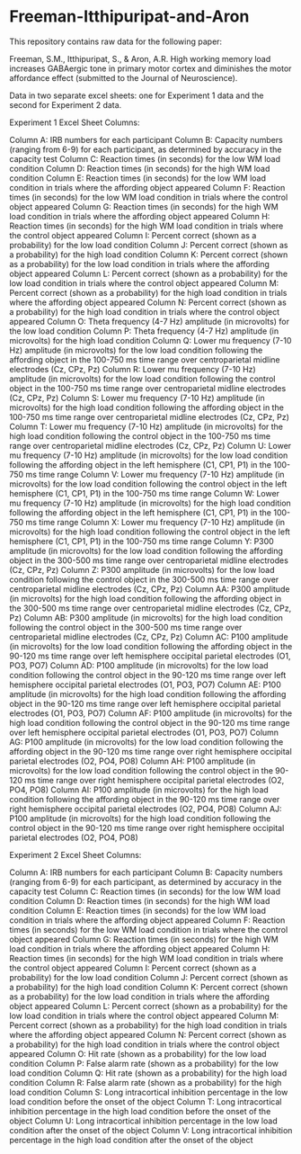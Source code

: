 # Freeman-Itthipuripat-and-Aron

This repository contains raw data for the following paper:

Freeman, S.M., Itthipuripat, S., & Aron, A.R. High working memory load increases GABAergic tone in primary motor cortex and diminishes the motor affordance effect (submitted to the Journal of Neuroscience).

Data in two separate excel sheets: one for Experiment 1 data and the second for Experiment 2 data.

Experiment 1 Excel Sheet Columns:

Column A: IRB numbers for each participant
Column B: Capacity numbers (ranging from 6-9) for each participant, as determined by accuracy in the capacity test
Column C: Reaction times (in seconds) for the low WM load condition 
Column D: Reaction times (in seconds) for the high WM load condition
Column E: Reaction times (in seconds) for the low WM load condition in trials where the affording object appeared
Column F: Reaction times (in seconds) for the low WM load condition in trials where the control object appeared
Column G: Reaction times (in seconds) for the high WM load condition in trials where the affording object appeared
Column H: Reaction times (in seconds) for the high WM load condition in trials where the control object appeared
Column I: Percent correct (shown as a probability) for the low load condition
Column J: Percent correct (shown as a probability) for the high load condition
Column K: Percent correct (shown as a probability) for the low load condition in trials where the affording object appeared
Column L: Percent correct (shown as a probability) for the low load condition in trials where the control object appeared
Column M: Percent correct (shown as a probability) for the high load condition in trials where the affording object appeared
Column N: Percent correct (shown as a probability) for the high load condition in trials where the control object appeared
Column O: Theta frequency (4-7 Hz) amplitude (in microvolts) for the low load condition
Column P: Theta frequency (4-7 Hz) amplitude (in microvolts) for the high load condition
Column Q: Lower mu frequency (7-10 Hz) amplitude (in microvolts) for the low load condition following the affording object in the 100-750 ms time range over centroparietal midline electrodes (Cz, CPz, Pz) 
Column R: Lower mu frequency (7-10 Hz) amplitude (in microvolts) for the low load condition following the control object in the 100-750 ms time range over centroparietal midline electrodes (Cz, CPz, Pz) 
Column S: Lower mu frequency (7-10 Hz) amplitude (in microvolts) for the high load condition following the affording object in the 100-750 ms time range over centroparietal midline electrodes (Cz, CPz, Pz) 
Column T: Lower mu frequency (7-10 Hz) amplitude (in microvolts) for the high load condition following the control object in the 100-750 ms time range over centroparietal midline electrodes (Cz, CPz, Pz) 
Column U: Lower mu frequency (7-10 Hz) amplitude (in microvolts) for the low load condition following the affording object in the left hemisphere (C1, CP1, P1) in the 100-750 ms time range 
Column V: Lower mu frequency (7-10 Hz) amplitude (in microvolts) for the low load condition following the control object in the left hemisphere (C1, CP1, P1) in the 100-750 ms time range 
Column W: Lower mu frequency (7-10 Hz) amplitude (in microvolts) for the high load condition following the affording object in the left hemisphere (C1, CP1, P1) in the 100-750 ms time range 
Column X: Lower mu frequency (7-10 Hz) amplitude (in microvolts) for the high load condition following the control object in the left hemisphere (C1, CP1, P1) in the 100-750 ms time range 
Column Y: P300 amplitude (in microvolts) for the low load condition following the affording object in the 300-500 ms time range over centroparietal midline electrodes (Cz, CPz, Pz) 
Column Z: P300 amplitude (in microvolts) for the low load condition following the control object in the 300-500 ms time range over centroparietal midline electrodes (Cz, CPz, Pz) 
Column AA: P300 amplitude (in microvolts) for the high load condition following the affording object in the 300-500 ms time range over centroparietal midline electrodes (Cz, CPz, Pz) 
Column AB: P300 amplitude (in microvolts) for the high load condition following the control object in the 300-500 ms time range over centroparietal midline electrodes (Cz, CPz, Pz) 
Column AC: P100 amplitude (in microvolts) for the low load condition following the affording object in the 90-120 ms time range over left hemisphere occipital parietal electrodes (O1, PO3, PO7)
Column AD: P100 amplitude (in microvolts) for the low load condition following the control object in the 90-120 ms time range over left hemisphere occipital parietal electrodes (O1, PO3, PO7)
Column AE: P100 amplitude (in microvolts) for the high load condition following the affording object in the 90-120 ms time range over left hemisphere occipital parietal electrodes (O1, PO3, PO7)
Column AF: P100 amplitude (in microvolts) for the high load condition following the control object in the 90-120 ms time range over left hemisphere occipital parietal electrodes (O1, PO3, PO7)
Column AG: P100 amplitude (in microvolts) for the low load condition following the affording object in the 90-120 ms time range over right hemisphere occipital parietal electrodes (O2, PO4, PO8)
Column AH: P100 amplitude (in microvolts) for the low load condition following the control object in the 90-120 ms time range over right hemisphere occipital parietal electrodes (O2, PO4, PO8)
Column AI: P100 amplitude (in microvolts) for the high load condition following the affording object in the 90-120 ms time range over right hemisphere occipital parietal electrodes (O2, PO4, PO8)
Column AJ: P100 amplitude (in microvolts) for the high load condition following the control object in the 90-120 ms time range over right hemisphere occipital parietal electrodes (O2, PO4, PO8)

Experiment 2 Excel Sheet Columns:

Column A: IRB numbers for each participant
Column B: Capacity numbers (ranging from 6-9) for each participant, as determined by accuracy in the capacity test
Column C: Reaction times (in seconds) for the low WM load condition 
Column D: Reaction times (in seconds) for the high WM load condition
Column E: Reaction times (in seconds) for the low WM load condition in trials where the affording object appeared
Column F: Reaction times (in seconds) for the low WM load condition in trials where the control object appeared
Column G: Reaction times (in seconds) for the high WM load condition in trials where the affording object appeared
Column H: Reaction times (in seconds) for the high WM load condition in trials where the control object appeared
Column I: Percent correct (shown as a probability) for the low load condition
Column J: Percent correct (shown as a probability) for the high load condition
Column K: Percent correct (shown as a probability) for the low load condition in trials where the affording object appeared
Column L: Percent correct (shown as a probability) for the low load condition in trials where the control object appeared
Column M: Percent correct (shown as a probability) for the high load condition in trials where the affording object appeared
Column N: Percent correct (shown as a probability) for the high load condition in trials where the control object appeared
Column O: Hit rate (shown as a probability) for the low load condition
Column P: False alarm rate (shown as a probability) for the low load condition
Column Q: Hit rate (shown as a probability) for the high load condition
Column R: False alarm rate (shown as a probability) for the high load condition
Column S: Long intracortical inhibition percentage in the low load condition before the onset of the object
Column T: Long intracortical inhibition percentage in the high load condition before the onset of the object
Column U: Long intracortical inhibition percentage in the low load condition after the onset of the object
Column V: Long intracortical inhibition percentage in the high load condition after the onset of the object
